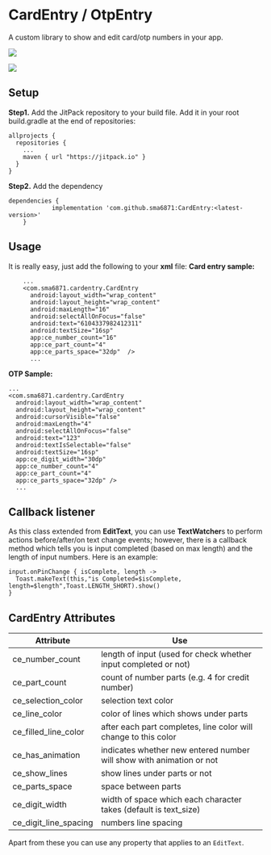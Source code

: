 
# CardEntry / OtpEntry



A custom library to show and edit card/otp numbers in your app.

[![](https://jitpack.io/v/sma6871/CardEntry.svg)](https://jitpack.io/#sma6871/CardEntry)

<img src="https://github.com/sma6871/CardEntry/blob/master/screenshots/sample.jpg?raw=true" />

## Setup
**Step1.** Add the JitPack repository to your build file. Add it in your root build.gradle at the end of repositories:

    allprojects {
      repositories {
        ...
        maven { url "https://jitpack.io" }
      }
    }
**Step2.** Add the dependency
```
dependencies {
	        implementation 'com.github.sma6871:CardEntry:<latest-version>'
	}
```

## Usage

It is really easy, just add the following to your **xml** file:
**Card entry sample:**
````
	...
    <com.sma6871.cardentry.CardEntry  
      android:layout_width="wrap_content"  
      android:layout_height="wrap_content"  
      android:maxLength="16"  
      android:selectAllOnFocus="false"  
      android:text="6104337982412311"  
      android:textSize="16sp"  
      app:ce_number_count="16"  
      app:ce_part_count="4"  
      app:ce_parts_space="32dp"  />      
      ...
````
**OTP Sample:**
````
...
<com.sma6871.cardentry.CardEntry  
  android:layout_width="wrap_content"  
  android:layout_height="wrap_content"  
  android:cursorVisible="false"  
  android:maxLength="4"  
  android:selectAllOnFocus="false"  
  android:text="123"  
  android:textIsSelectable="false"  
  android:textSize="16sp"  
  app:ce_digit_width="30dp"  
  app:ce_number_count="4"  
  app:ce_part_count="4"  
  app:ce_parts_space="32dp" />
  ...
````

## Callback listener
As this class extended from **EditText**, you can use **TextWatcher**s to perform actions before/after/on text change events; however, there is a callback method which tells you is input completed (based on max length) and the length of input numbers. Here is an example:
````
input.onPinChange { isComplete, length ->  
  Toast.makeText(this,"is Completed=$isComplete, length=$length",Toast.LENGTH_SHORT).show()  
}
````
## CardEntry Attributes
| Attribute | Use |
|--|--|
| ce_number_count | length of input (used for check whether input completed or not) |  
| ce_part_count | count of number parts (e.g. 4 for credit number) |  
| ce_selection_color | selection text color |  
| ce_line_color | color of lines which shows under parts |  
| ce_filled_line_color | after each part completes, line color will change to this color |  
| ce_has_animation | indicates whether new entered number will show with animation or not |  
| ce_show_lines | show lines under parts or not |  
| ce_parts_space | space between parts |  
| ce_digit_width | width of space which each character takes (default is text_size) |  
| ce_digit_line_spacing | numbers line spacing |

Apart from these you can use any property that applies to an `EditText`.
